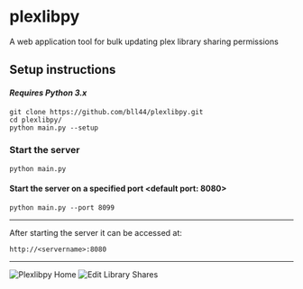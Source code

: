 # plexlibpy
A web application tool for bulk updating plex library sharing permissions

## Setup instructions
#### _Requires Python 3.x_
```
git clone https://github.com/bll44/plexlibpy.git
cd plexlibpy/
python main.py --setup
```
### Start the server
```
python main.py
```
#### Start the server on a specified port <default port: 8080>
```
python main.py --port 8099
```
---
After starting the server it can be accessed at:
```
http://<servername>:8080
```
---
![Plexlibpy Home](http://i.imgur.com/eSUpZbh.png)
![Edit Library Shares](http://i.imgur.com/Tz90ygY.png)
